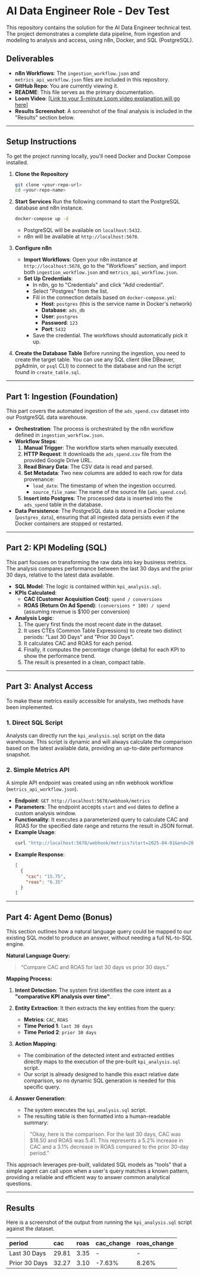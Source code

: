# AI Data Engineer Role - Dev Test

This repository contains the solution for the AI Data Engineer technical test. The project demonstrates a complete data pipeline, from ingestion and modeling to analysis and access, using n8n, Docker, and SQL (PostgreSQL).

## Deliverables

* **n8n Workflows**: The `ingestion_workflow.json` and `metrics_api_workflow.json` files are included in this repository.
* **GitHub Repo**: You are currently viewing it.
* **README**: This file serves as the primary documentation.
* **Loom Video**: [\[Link to your 5-minute Loom video explanation will go here\]](https://www.loom.com/share/ff019849619a4d51a6220bf52f857a16?sid=94b45d21-33f6-489a-a49e-51e5291cb1e1)
* **Results Screenshot**: A screenshot of the final analysis is included in the "Results" section below.

---

## Setup Instructions

To get the project running locally, you'll need Docker and Docker Compose installed.

1.  **Clone the Repository**
    ```bash
    git clone <your-repo-url>
    cd <your-repo-name>
    ```

2.  **Start Services**
    Run the following command to start the PostgreSQL database and n8n instance.
    ```bash
    docker-compose up -d
    ```
    - PostgreSQL will be available on `localhost:5432`.
    - n8n will be available at `http://localhost:5678`.

3.  **Configure n8n**
    -   **Import Workflows**: Open your n8n instance at `http://localhost:5678`, go to the "Workflows" section, and import both `ingestion_workflow.json` and `metrics_api_workflow.json`.
    -   **Set Up Credentials**:
        - In n8n, go to "Credentials" and click "Add credential".
        - Select "Postgres" from the list.
        - Fill in the connection details based on `docker-compose.yml`:
            - **Host**: `postgres` (this is the service name in Docker's network)
            - **Database**: `ads_db`
            - **User**: `postgres`
            - **Password**: `123`
            - **Port**: `5432`
        - Save the credential. The workflows should automatically pick it up.

4.  **Create the Database Table**
    Before running the ingestion, you need to create the target table. You can use any SQL client (like DBeaver, pgAdmin, or `psql` CLI) to connect to the database and run the script found in `create_table.sql`.

---

## Part 1: Ingestion (Foundation)

This part covers the automated ingestion of the `ads_spend.csv` dataset into our PostgreSQL data warehouse.

-   **Orchestration**: The process is orchestrated by the n8n workflow defined in `ingestion_workflow.json`.
-   **Workflow Steps**:
    1.  **Manual Trigger**: The workflow starts when manually executed.
    2.  **HTTP Request**: It downloads the `ads_spend.csv` file from the provided Google Drive URL.
    3.  **Read Binary Data**: The CSV data is read and parsed.
    4.  **Set Metadata**: Two new columns are added to each row for data provenance:
        -   `load_date`: The timestamp of when the ingestion occurred.
        -   `source_file_name`: The name of the source file (`ads_spend.csv`).
    5.  **Insert into Postgres**: The processed data is inserted into the `ads_spend` table in the database.
-   **Data Persistence**: The PostgreSQL data is stored in a Docker volume (`postgres_data`), ensuring that all ingested data persists even if the Docker containers are stopped or restarted.

---

## Part 2: KPI Modeling (SQL)

This part focuses on transforming the raw data into key business metrics. The analysis compares performance between the last 30 days and the prior 30 days, relative to the latest data available.

-   **SQL Model**: The logic is contained within `kpi_analysis.sql`.
-   **KPIs Calculated**:
    -   **CAC (Customer Acquisition Cost)**: `spend / conversions`
    -   **ROAS (Return On Ad Spend)**: `(conversions * 100) / spend` (assuming revenue is $100 per conversion)
-   **Analysis Logic**:
    1.  The query first finds the most recent date in the dataset.
    2.  It uses CTEs (Common Table Expressions) to create two distinct periods: "Last 30 Days" and "Prior 30 Days".
    3.  It calculates CAC and ROAS for each period.
    4.  Finally, it computes the percentage change (delta) for each KPI to show the performance trend.
    5.  The result is presented in a clean, compact table.

---

## Part 3: Analyst Access

To make these metrics easily accessible for analysts, two methods have been implemented.

### 1. Direct SQL Script

Analysts can directly run the `kpi_analysis.sql` script on the data warehouse. This script is dynamic and will always calculate the comparison based on the latest available data, providing an up-to-date performance snapshot.

### 2. Simple Metrics API

A simple API endpoint was created using an n8n webhook workflow (`metrics_api_workflow.json`).

-   **Endpoint**: `GET http://localhost:5678/webhook/metrics`
-   **Parameters**: The endpoint accepts `start` and `end` dates to define a custom analysis window.
-   **Functionality**: It executes a parameterized query to calculate CAC and ROAS for the specified date range and returns the result in JSON format.
-   **Example Usage**:
    ```bash
    curl "http://localhost:5678/webhook/metrics?start=2025-04-01&end=2025-05-31"
    ```
-   **Example Response**:
    ```json
    [
      {
        "cac": "15.75",
        "roas": "6.35"
      }
    ]
    ```

---

## Part 4: Agent Demo (Bonus)

This section outlines how a natural language query could be mapped to our existing SQL model to produce an answer, without needing a full NL-to-SQL engine.

**Natural Language Query:**
> “Compare CAC and ROAS for last 30 days vs prior 30 days.”

**Mapping Process:**

1.  **Intent Detection**: The system first identifies the core intent as a **"comparative KPI analysis over time"**.

2.  **Entity Extraction**: It then extracts the key entities from the query:
    -   **Metrics**: `CAC`, `ROAS`
    -   **Time Period 1**: `last 30 days`
    -   **Time Period 2**: `prior 30 days`

3.  **Action Mapping**:
    - The combination of the detected intent and extracted entities directly maps to the execution of the pre-built `kpi_analysis.sql` script.
    - Our script is already designed to handle this exact relative date comparison, so no dynamic SQL generation is needed for this specific query.

4.  **Answer Generation**:
    - The system executes the `kpi_analysis.sql` script.
    - The resulting table is then formatted into a human-readable summary:
    > "Okay, here is the comparison. For the last 30 days, CAC was $18.50 and ROAS was 5.41. This represents a 5.2% increase in CAC and a 3.1% decrease in ROAS compared to the prior 30-day period."

This approach leverages pre-built, validated SQL models as "tools" that a simple agent can call upon when a user's query matches a known pattern, providing a reliable and efficient way to answer common analytical questions.

---

## Results

Here is a screenshot of the output from running the `kpi_analysis.sql` script against the dataset.

| **period** | **cac** | **roas** | **cac_change** | **roas_change** | 
| :--- | :--- | :--- | :--- | :--- |
| Last 30 Days  | 29.81 | 3.35 | -          | -
| Prior 30 Days | 32.27 | 3.10 | -7.63%     | 8.26%